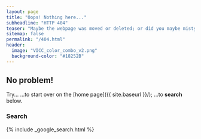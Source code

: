 ```yaml
---
layout: page
title: "Oops! Nothing here..."
subheadline: "HTTP 404"
teaser: "Maybe the webpage was moved or deleted; or did you maybe mistype the link?"
sitemap: false
permalink: "/404.html"
header:
  image: "VICC_color_combo_v2.png"
  background-color: "#18252B"
---
```

## No problem!

Try...
...to start over on the [home page]({{ site.baseurl }}/);
...to **search** below.

### Search

{% include _google_search.html %}
